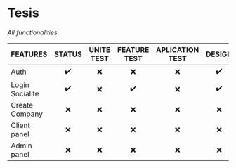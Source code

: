 # Tesis

*All functionalities*

| FEATURES | STATUS | UNITE TEST | FEATURE TEST | APLICATION TEST | DESIGN |
| :--- | :---: | :---: | :---: | :---: | :---: |
| Auth | :heavy_check_mark: | :x: | :x: | :x: | :heavy_check_mark: |
| Login Socialite | :heavy_check_mark: | :x: | :heavy_check_mark: | :x: | :heavy_check_mark: |
| Create Company | :x: | :x: | :x: | :x: | :x: |
| Client panel | :x: | :x: | :x: | :x: | :x: |
| Admin panel | :x: | :x: | :x: | :x: | :x: |